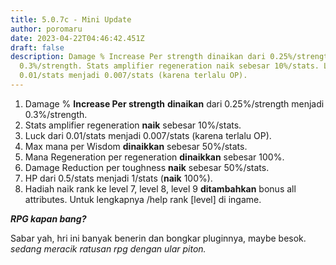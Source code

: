 ```yaml
---
title: 5.0.7c - Mini Update
author: poromaru
date: 2023-04-22T04:46:42.451Z
draft: false
description: Damage % Increase Per strength dinaikan dari 0.25%/strength menjadi
  0.3%/strength. Stats amplifier regeneration naik sebesar 10%/stats. Luck dari
  0.01/stats menjadi 0.007/stats (karena terlalu OP).
---
```

1. Damage % **Increase Per strength** **dinaikan** dari 0.25%/strength menjadi 0.3%/strength.
2. Stats amplifier regeneration **naik** sebesar 10%/stats.
3.  Luck dari 0.01/stats menjadi 0.007/stats (karena terlalu OP).
4. Max mana per Wisdom **dinaikkan** sebesar 50%/stats.
5. Mana Regeneration per regeneration **dinaikkan** sebesar 100%.
6. Damage Reduction per toughness **naik** sebesar 50%/stats.
7. HP dari 0.5/stats menjadi 1/stats (**naik** 100%).
8. Hadiah naik rank ke level 7, level 8, level 9 **ditambahkan** bonus all attributes. Untuk lengkapnya /help rank \[level] di ingame.

***RPG kapan bang?***

Sabar yah, hri ini banyak benerin dan bongkar pluginnya, maybe besok. *sedang meracik ratusan rpg dengan ular piton.*